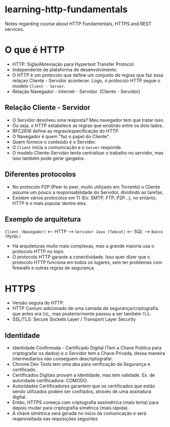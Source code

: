 # learning-http-fundamentals

Notes regarding course about HTTP Fundamentals, HTTPS and REST services.

# O que é HTTP

* HTTP: Sigla/Abreviação para Hypertext Transfer Protocol.
* Independente de plataforma de desenvolvimento.
* O HTTP é um protocolo que define um conjunto de regras que faz essa relaçao Cliente - Servidor acontecer. Logo, o protocolo HTTP segue o modelo `Client - Server`.
* Relação Navegador - Internet - Servidor. (Cliente - Servidor)

## Relação Cliente - Servidor

* O Servidor devolveu uma resposta? Meu navegador tem que tratar isso.
* Ou seja, o HTTP estabelece as regras que existirão entre os dois lados.
* RFC2616 define as regras/especificação do HTTP.
* O Navegador é quem "faz o papel do Cliente".
* Quem fornece o conteúdo é o Servidor.
* O `Client` inicia a comunicação e o `Server` responde.
* O modelo Cliente-Servidor tenta centralizar o trabalho no servidor, mas isso também pode gerar gargalos.

## Diferentes protocolos

* No protocolo P2P (Peer to peer, muito utilizado em Torrents) o Cliente assume um pouco a responsabilidade do Servidor, dividindo as tarefas.
* Existem vários protocolos em TI (Ex: SMTP, FTP, P2P...), no entanto, HTTP é o mais popular dentre eles.

## Exemplo de arquitetura

`Client (Navegador)` <-- HTTP --> `Servidor Java (Tomcat)` <-- SQL --> `Banco (MySQL)`

* Há arquiteturas muito mais complexas, mas a grande maioria usa o protocolo HTTP no topo.
* O protocolo HTTP garante a conectividade. Isso quer dizer que o protocolo HTTP funciona em todos os lugares, sem ter problemas com firewalls e outras regras de segurança.

# HTTPS

* Versão segura do HTTP.
* HTTP Comum adicionado de uma camada de segurança/criptografia que antes era `SSL`, mas posteriormente passou a ser também `TLS`.
* SSL/TLS: Secure Sockets Layer / Transport Layer Security

## Identidade

* Identidade Confirmada - Certificado Digital (Tem a Chave Publica para criptografar os dados) e o Servidor tem a Chave Privada, dessa maneira intermediarios não conseguem descriptografar.
* Chrome Dev Tools tem uma aba para verificação da Segurança e certificado.
* Certificados Digitais provam a identidade, mas tem validade. Ex. de autoridade certificadora: COMODO.
* Autoridades Certificadores garantem que os certificados que estão sendo utilizados podem ser confiados, através de uma assinatura digital.
* Então, HTTPS começa com criptografia assimétrica (mais lenta) para depois mudar para criptografia simétrica (mais rápida).
* A chave simétrica será gerada no início da comunicação e será reaproveitada nas requisições seguintes






